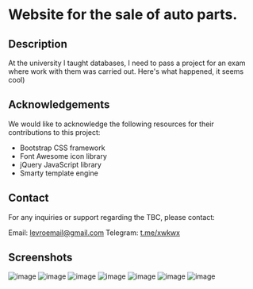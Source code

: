 # Website for the sale of auto parts. 

## Description

At the university I taught databases, I need to pass a project for an exam where work with them was carried out. Here's what happened, it seems cool)

## Acknowledgements

We would like to acknowledge the following resources for their contributions to this project:

- Bootstrap CSS framework
- Font Awesome icon library
- jQuery JavaScript library
- Smarty template engine

## Contact

For any inquiries or support regarding the TBC, please contact:

Email: [levroemail@gmail.com](mailto:levroemail@gmail.com)
Telegram: [t.me/xwkwx](https://t.me/xwkwx)

## Screenshots

![image](https://github.com/LevrikM/partsShopSite/assets/48616642/19f142ef-81d8-4bca-a2ea-726e69890dff)
![image](https://github.com/LevrikM/partsShopSite/assets/48616642/c982e0b4-2a6e-4f59-8008-f2f86c02bedb)
![image](https://github.com/LevrikM/partsShopSite/assets/48616642/4527683a-51d0-4422-ad18-62490d3a0f82)
![image](https://github.com/LevrikM/partsShopSite/assets/48616642/f0e63a89-fa54-4d0c-9773-694d9f83de3e)
![image](https://github.com/LevrikM/partsShopSite/assets/48616642/7a9862a9-289f-4c5f-b5f5-b2a1fb5818bc)
![image](https://github.com/LevrikM/partsShopSite/assets/48616642/b4e4a148-8e08-4f33-a9d1-e90489e2728f)
![image](https://github.com/LevrikM/partsShopSite/assets/48616642/6d0873f8-569d-45cf-aa1c-cf06464b58b5)

